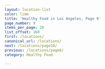 ```yaml
---
layout: location-list
color: lime
title: 'Healthy Food in Los Angeles, Page 9'
page_number: 9
items_per_page: 20
list_offset: 160
first: /locations/
canonical_url: /locations/
next: /locations/page10/
previous: /locations/page8/
category: Healthy Food

---
```

